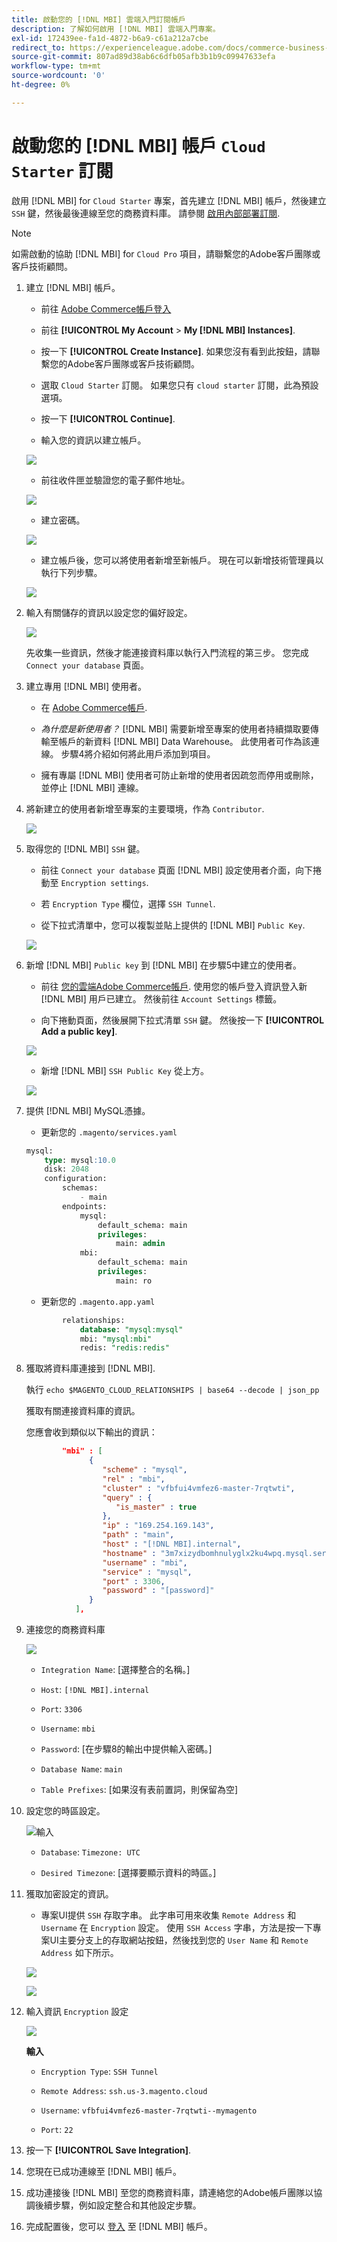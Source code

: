 ```yaml
---
title: 啟動您的 [!DNL MBI] 雲端入門訂閱帳戶
description: 了解如何啟用 [!DNL MBI] 雲端入門專案。
exl-id: 172439ee-fa1d-4872-b6a9-c61a212a7cbe
redirect_to: https://experienceleague.adobe.com/docs/commerce-business-intelligence/mbi/start/onpremise-activation.html?lang=en
source-git-commit: 807ad89d38ab6c6dfb05afb3b1b9c09947633efa
workflow-type: tm+mt
source-wordcount: '0'
ht-degree: 0%

---
```


# 啟動您的 [!DNL MBI] 帳戶 `Cloud Starter` 訂閱

啟用 [!DNL MBI] for `Cloud Starter` 專案，首先建立 [!DNL MBI] 帳戶，然後建立 `SSH` 鍵，然後最後連線至您的商務資料庫。 請參閱 [啟用內部部署訂閱](../getting-started/onpremise-activation.md).

>[!NOTE]
>
>如需啟動的協助 [!DNL MBI] for `Cloud Pro` 項目，請聯繫您的Adobe客戶團隊或客戶技術顧問。

1. 建立 [!DNL MBI] 帳戶。

   - 前往 [Adobe Commerce帳戶登入](https://account.magento.com/customer/account/login)

   - 前往 **[!UICONTROL My Account** > **My [!DNL MBI] Instances]**.

   - 按一下 **[!UICONTROL Create Instance]**. 如果您沒有看到此按鈕，請聯繫您的Adobe客戶團隊或客戶技術顧問。

   - 選取 `Cloud Starter` 訂閱。 如果您只有 `cloud starter` 訂閱，此為預設選項。

   - 按一下 **[!UICONTROL Continue]**.

   - 輸入您的資訊以建立帳戶。

   ![](../assets/create-account-2.png)

   - 前往收件匣並驗證您的電子郵件地址。

   ![](../assets/create-account-3.png)

   - 建立密碼。

   ![](../assets/create-account-4.png)

   - 建立帳戶後，您可以將使用者新增至新帳戶。 現在可以新增技術管理員以執行下列步驟。

   ![](../assets/create-account-5.png)

1. 輸入有關儲存的資訊以設定您的偏好設定。

   ![](../assets/create-account-6.png)

   先收集一些資訊，然後才能連接資料庫以執行入門流程的第三步。 您完成 `Connect your database` 頁面。

1. 建立專用 [!DNL MBI] 使用者。

   - 在 [Adobe Commerce帳戶](https://account.magento.com/customer/account/login).

   - _為什麼是新使用者？_ [!DNL MBI] 需要新增至專案的使用者持續擷取要傳輸至帳戶的新資料 [!DNL MBI] Data Warehouse。 此使用者可作為該連線。 步驟4將介紹如何將此用戶添加到項目。

   - 擁有專屬 [!DNL MBI] 使用者可防止新增的使用者因疏忽而停用或刪除，並停止 [!DNL MBI] 連線。

1. 將新建立的使用者新增至專案的主要環境，作為 `Contributor`.

   ![](../assets/create-account-7.png)

1. 取得您的 [!DNL MBI] `SSH` 鍵。

   - 前往 `Connect your database` 頁面 [!DNL MBI] 設定使用者介面，向下捲動至 `Encryption settings`.

   - 若 `Encryption Type` 欄位，選擇 `SSH Tunnel`.

   - 從下拉式清單中，您可以複製並貼上提供的 [!DNL MBI] `Public Key`.

   ![](../assets/create-account-8.png)

1. 新增 [!DNL MBI] `Public key` 到 [!DNL MBI] 在步驟5中建立的使用者。

   - 前往 [您的雲端Adobe Commerce帳戶](https://account.magento.com/cloud/customer/login/). 使用您的帳戶登入資訊登入新 [!DNL MBI] 用戶已建立。 然後前往 `Account Settings` 標籤。

   - 向下捲動頁面，然後展開下拉式清單 `SSH` 鍵。 然後按一下 **[!UICONTROL Add a public key]**.

   ![](../assets/create-account-9.png)

   - 新增 [!DNL MBI] `SSH Public Key` 從上方。

   ![](../assets/create-account-10.png)

1. 提供 [!DNL MBI] MySQL憑據。

   - 更新您的 `.magento/services.yaml`

   ```sql
   mysql:
       type: mysql:10.0
       disk: 2048
       configuration:
           schemas:
               - main
           endpoints:
               mysql:
                   default_schema: main
                   privileges:
                       main: admin
               mbi:
                   default_schema: main
                   privileges:
                       main: ro
   ```

   - 更新您的 `.magento.app.yaml`

   ```sql
           relationships:
               database: "mysql:mysql"
               mbi: "mysql:mbi"
               redis: "redis:redis"
   ```

1. 獲取將資料庫連接到 [!DNL MBI].

   執行
   `echo $MAGENTO_CLOUD_RELATIONSHIPS | base64 --decode | json_pp`

   獲取有關連接資料庫的資訊。

   您應會收到類似以下輸出的資訊：

   ```json
           "mbi" : [
                 {
                    "scheme" : "mysql",
                    "rel" : "mbi",
                    "cluster" : "vfbfui4vmfez6-master-7rqtwti",
                    "query" : {
                       "is_master" : true
                    },
                    "ip" : "169.254.169.143",
                    "path" : "main",
                    "host" : "[!DNL MBI].internal",
                    "hostname" : "3m7xizydbomhnulyglx2ku4wpq.mysql.service._.magentosite.cloud",
                    "username" : "mbi",
                    "service" : "mysql",
                    "port" : 3306,
                    "password" : "[password]"
                 }
              ],
   ```

1. 連接您的商務資料庫

   ![](../assets/create-account-11.png)

   - `Integration Name`: [選擇整合的名稱。]

   - `Host`: `[!DNL MBI].internal`

   - `Port`: `3306`

   - `Username`: `mbi`

   - `Password`: [在步驟8的輸出中提供輸入密碼。]

   - `Database Name`: `main`

   - `Table Prefixes`: [如果沒有表前置詞，則保留為空]

1. 設定您的時區設定。

   ![輸入](../assets/create-account-12.png)

   - `Database`: `Timezone: UTC`

   - `Desired Timezone`: [選擇要顯示資料的時區。]

1. 獲取加密設定的資訊。

   - 專案UI提供 `SSH` 存取字串。 此字串可用來收集 `Remote Address` 和 `Username` 在 `Encryption` 設定。 使用 `SSH Access` 字串，方法是按一下專案UI主要分支上的存取網站按鈕，然後找到您的 `User Name` 和 `Remote Address` 如下所示。

   ![](../assets/create-account-13.png)

   ![](../assets/create-account-14.png)

1. 輸入資訊 `Encryption` 設定

   ![](../assets/create-account-15.png)

   **輸入**

   - `Encryption Type`: `SSH Tunnel`

   - `Remote Address`: `ssh.us-3.magento.cloud`

   - `Username`: `vfbfui4vmfez6-master-7rqtwti--mymagento`

   - `Port`: `22`

1. 按一下 **[!UICONTROL Save Integration]**.

1. 您現在已成功連線至 [!DNL MBI] 帳戶。

1. 成功連接後 [!DNL MBI] 至您的商務資料庫，請連絡您的Adobe帳戶團隊以協調後續步驟，例如設定整合和其他設定步驟。

1. 完成配置後，您可以 [登入](../getting-started/sign-in.md) 至 [!DNL MBI] 帳戶。
